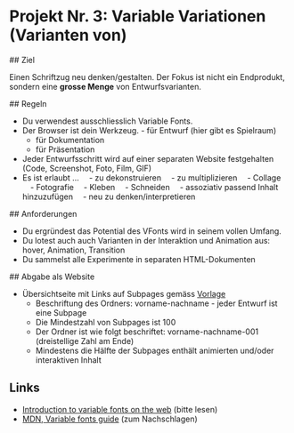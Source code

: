 # Projekt Nr. 3: Variable Variationen (Varianten von)

## Ziel

Einen Schriftzug neu denken/gestalten. Der Fokus ist nicht ein Endprodukt, sondern eine **grosse Menge** von Entwurfsvarianten.

## Regeln
- Du verwendest ausschliesslich Variable Fonts.
- Der Browser ist dein Werkzeug.
  - für Entwurf (hier gibt es Spielraum)
  - für Dokumentation
  - für Präsentation
- Jeder Entwurfsschritt wird auf einer separaten Website festgehalten (Code, Screenshot, Foto, Film, GIF)
- Es ist erlaubt …
 - zu dekonstruieren
 - zu multiplizieren
 - Collage
 - Fotografie
 - Kleben
 - Schneiden
 - assoziativ passend Inhalt hinzuzufügen
 - neu zu denken/interpretieren

## Anforderungen

- Du ergründest das Potential des VFonts wird in seinem vollen Umfang.
- Du lotest auch auch Varianten in der Interaktion und Animation aus: hover, Animation, Transition
- Du sammelst alle Experimente in separaten HTML-Dokumenten

## Abgabe als Website

- Übersichtseite mit Links auf Subpages gemäss [Vorlage]()
  - Beschriftung des Ordners: vorname-nachname
- jeder Entwurf ist eine Subpage
  - Die Mindestzahl von Subpages ist 100
  - Der Ordner ist wie folgt beschriftet: vorname-nachname-001 (dreistellige Zahl am Ende)
  - Mindestens die Hälfte der Subpages enthält animierten und/oder interaktiven Inhalt

## Links

 - [Introduction to variable fonts on the web](https://web.dev/variable-fonts/) (bitte lesen)
 - [MDN, Variable fonts guide](https://developer.mozilla.org/en-US/docs/Web/CSS/CSS_Fonts/Variable_Fonts_Guide) (zum Nachschlagen)